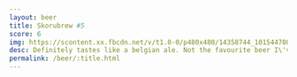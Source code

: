 ```yaml
---
layout: beer
title: Skorubrew #5
score: 6
img: https://scontent.xx.fbcdn.net/v/t1.0-0/p480x480/14358744_10154470801668745_8655409107323903704_n.jpg?oh=5310e147792f9275361cf46b9574a6ed&oe=58CE31C6
desc: Definitely tastes like a belgian ale. Not the favourite beer I\'ve made but it\'s ok
permalink: /beer/:title.html
---
```

